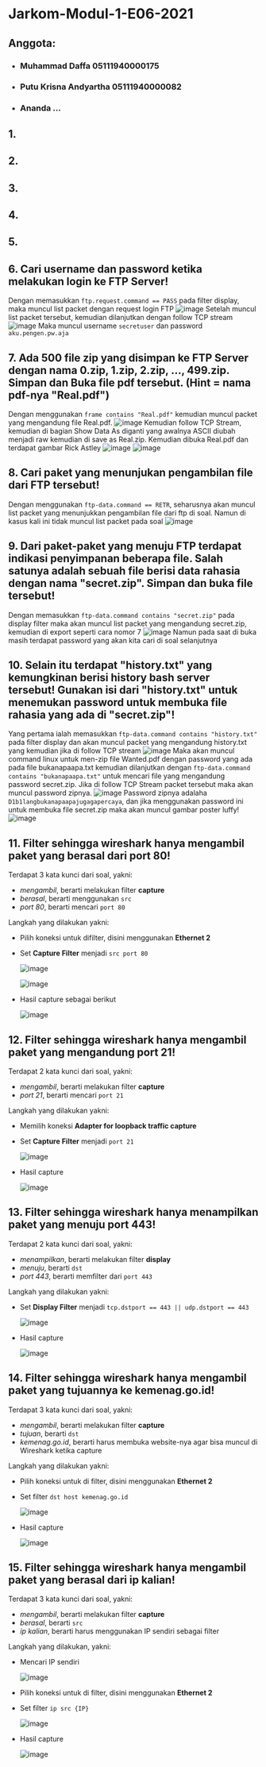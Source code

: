 # Jarkom-Modul-1-E06-2021

## Anggota:
- ### Muhammad Daffa 05111940000175
- ### Putu Krisna Andyartha 05111940000082
- ### Ananda ...

## 1.
## 2.
## 3.
## 4.
## 5.
## 6. Cari username dan password ketika melakukan login ke FTP Server!

  Dengan memasukkan `ftp.request.command == PASS` pada filter display, maka muncul list packet dengan request login FTP
  ![image](https://user-images.githubusercontent.com/36522826/134306332-4831ac33-d8ef-44a9-b670-1d5908050c52.png)
  Setelah muncul list packet tersebut, kemudian dilanjutkan dengan follow TCP stream
  ![image](https://user-images.githubusercontent.com/36522826/134306423-ffac1d82-3854-494e-9b49-7b2625d542db.png)
  Maka muncul username `secretuser` dan password `aku.pengen.pw.aja`

## 7. Ada 500 file zip yang disimpan ke FTP Server dengan nama 0.zip, 1.zip, 2.zip, ..., 499.zip. Simpan dan Buka file pdf tersebut. (Hint = nama pdf-nya "Real.pdf")

  Dengan menggunakan `frame contains "Real.pdf"` kemudian muncul packet yang mengandung file Real.pdf.
  ![image](https://user-images.githubusercontent.com/36522826/134306569-8f04be5f-cdd3-4efe-889a-425580d7ecaf.png)
  Kemudian follow TCP Stream, kemudian di bagian Show Data As diganti yang awalnya ASCII diubah menjadi raw kemudian di save as Real.zip. Kemudian dibuka Real.pdf dan terdapat gambar Rick Astley
  ![image](https://user-images.githubusercontent.com/36522826/134306659-2db9cffc-78e0-4828-88a8-1b22314d45cb.png)
  ![image](https://user-images.githubusercontent.com/36522826/134306832-84a02e9e-1b70-44df-bcbe-6b0876063304.png)

## 8. Cari paket yang menunjukan pengambilan file dari FTP tersebut!

  Dengan menggunakan `ftp-data.command == RETR`, seharusnya akan muncul list packet yang menunjukkan pengambilan file dari ftp di soal. Namun di kasus kali ini tidak muncul list packet pada soal
  ![image](https://user-images.githubusercontent.com/36522826/134307280-1764afa1-8f6d-40dd-ac7a-a00c37b1b50f.png)

## 9. Dari paket-paket yang menuju FTP terdapat indikasi penyimpanan beberapa file. Salah satunya adalah sebuah file berisi data rahasia dengan nama "secret.zip". Simpan dan buka file tersebut!

  Dengan memasukkan `ftp-data.command contains "secret.zip"` pada display filter maka akan muncul list packet yang mengandung secret.zip, kemudian di export seperti cara nomor 7
  ![image](https://user-images.githubusercontent.com/36522826/134307390-3a0afda1-fd60-472a-bee5-08d604acc06e.png)
  Namun pada saat di buka masih terdapat password yang akan kita cari di soal selanjutnya

## 10. Selain itu terdapat "history.txt" yang kemungkinan berisi history bash server tersebut! Gunakan isi dari "history.txt" untuk menemukan password untuk membuka file rahasia yang ada di "secret.zip"!

  Yang pertama ialah memasukkan `ftp-data.command contains "history.txt"` pada filter display dan akan muncul packet yang mengandung history.txt yang kemudian jika di follow TCP stream
  ![image](https://user-images.githubusercontent.com/36522826/134307541-5fdd3db1-bee2-4fc8-ba47-293833216d6f.png)
  Maka akan muncul command linux untuk men-zip file Wanted.pdf dengan password yang ada pada file bukanapaapa.txt kemudian dilanjutkan dengan `ftp-data.command contains "bukanapaapa.txt"` untuk mencari file yang mengandung password secret.zip. Jika di follow TCP Stream packet tersebut maka akan muncul password zipnya.
  ![image](https://user-images.githubusercontent.com/36522826/134307666-400ea533-0fbe-4939-8b2b-d0b4560b9794.png)
  Password zipnya adalaha `D1b1langbukanapaapajugagapercaya`, dan jika menggunakan password ini untuk membuka file secret.zip maka akan muncul gambar poster luffy!
  ![image](https://user-images.githubusercontent.com/36522826/134307792-74410935-2e02-4b5c-aa31-22edf622454f.png)

## 11. Filter sehingga wireshark hanya mengambil paket yang berasal dari port 80! 

  Terdapat 3 kata kunci dari soal, yakni:
  - _mengambil_, berarti melakukan filter **capture**
  - _berasal_, berarti menggunakan `src`
  - _port 80_, berarti mencari `port 80`

  Langkah yang dilakukan yakni:
  - Pilih koneksi untuk difilter, disini menggunakan **Ethernet 2**
  - Set **Capture Filter** menjadi `src port 80`
    
    ![image](https://user-images.githubusercontent.com/43901559/134439743-e5f64e04-c14e-43ba-a92e-d5741aef10aa.png)
    
    ![image](https://user-images.githubusercontent.com/43901559/134439752-418f059b-c43c-4309-be47-05e571b6c632.png)

  - Hasil capture sebagai berikut
    
    ![image](https://user-images.githubusercontent.com/43901559/134439806-24697e6f-47b7-4fa5-8c17-ff53e5838c75.png)


## 12. Filter sehingga wireshark hanya mengambil paket yang mengandung port 21!

  Terdapat 2 kata kunci dari soal, yakni:
  - _mengambil_, berarti melakukan filter **capture**
  - _port 21_, berarti mencari `port 21`

  Langkah yang dilakukan yakni:
  - Memilih koneksi **Adapter for loopback traffic capture**
  - Set **Capture Filter** menjadi `port 21`

    ![image](https://user-images.githubusercontent.com/43901559/134440012-96a6d653-64f9-4301-8f22-0f36b46e3923.png)

  - Hasil capture

    ![image](https://user-images.githubusercontent.com/43901559/134440023-0f0e72e3-5b5f-4c69-806d-44ed918b3899.png)


## 13. Filter sehingga wireshark hanya menampilkan paket yang menuju port 443!

  Terdapat 2 kata kunci dari soal, yakni:
  - _menampilkan_, berarti melakukan filter **display**
  - _menuju_, berarti `dst`
  - _port 443_, berarti memfilter dari `port 443`

  Langkah yang dilakukan yakni:
  - Set **Display Filter** menjadi `tcp.dstport == 443 || udp.dstport == 443`

    ![image](https://user-images.githubusercontent.com/43901559/134441213-f544e186-c1d7-4359-9414-b85721c4af79.png)

  - Hasil capture

    ![image](https://user-images.githubusercontent.com/43901559/134441177-2ff8534b-2bef-448b-b7ce-988c41467ddb.png)


## 14. Filter sehingga wireshark hanya mengambil paket yang tujuannya ke kemenag.go.id!

  Terdapat 3 kata kunci dari soal, yakni:
  - _mengambil_, berarti melakukan filter **capture**
  - _tujuan_, berarti `dst`
  - _kemenag.go.id_, berarti harus membuka website-nya agar bisa muncul di Wireshark ketika capture

  Langkah yang dilakukan yakni:
  - Pilih koneksi untuk di filter, disini menggunakan **Ethernet 2**
  - Set filter `dst host kemenag.go.id`

    ![image](https://user-images.githubusercontent.com/43901559/134441455-a3a1e09c-ebe2-4031-a38d-6cc857cffd7c.png)

  - Hasil capture

    ![image](https://user-images.githubusercontent.com/43901559/134441461-55d9c63b-a625-413a-b6a7-444b4bc609b3.png)


## 15. Filter sehingga wireshark hanya mengambil paket yang berasal dari ip kalian!

  Terdapat 3 kata kunci dari soal, yakni:
  - _mengambil_, berarti melakukan filter **capture**
  - _berasal_, berarti `src`
  - _ip kalian_, berarti harus menggunakan IP sendiri sebagai filter

  Langkah yang dilakukan, yakni:
  - Mencari IP sendiri

    ![image](https://user-images.githubusercontent.com/43901559/134441617-9cc2a54d-a145-4213-9d3a-b7ae6ac2a2a5.png)

  - Pilih koneksi untuk di filter, disini menggunakan **Ethernet 2**
  - Set filter `ip src {IP}`

    ![image](https://user-images.githubusercontent.com/43901559/134441633-eb08d977-f11e-4624-b24f-743912b94f10.png)

  - Hasil capture

    ![image](https://user-images.githubusercontent.com/43901559/134441651-8c5bf2d0-e35f-4900-bafb-82e904cdb2f9.png)

